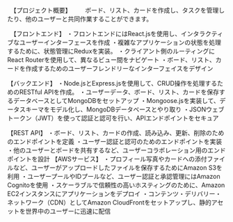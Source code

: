 　【プロジェクト概要】
　　ボード、リスト、カードを作成し、タスクを管理したり、他のユーザーと共同作業することができます。

　【フロントエンド】
・フロントエンドにはReact.jsを使用し、インタラクティブなユーザーインターフェースを作成
・複雑なアプリケーションの状態を処理するために、状態管理にReduxを実装。
・クライアント側のルーティングにReact Routerを使用して、異なるビュー間をナビゲート
・ボード、リスト、カードを作成するためのユーザーフレンドリーなインターフェイスをデザイン

【バックエンド】
・Node.jsとExpress.jsを使用して、CRUD操作を処理するためのRESTful APIを作成。
・ユーザーデータ、ボード、リスト、カードを保存するデータベースとしてMongoDBをセットアップ
・Mongoose.jsを実装して、データスキーマをモデル化し、MongoDBデータベースとやり取り
・JSONウェブトークン（JWT）を使って認証と認可を行い、APIエンドポイントをセキュア

【REST API】
・ボード、リスト、カードの作成、読み込み、更新、削除のためのエンドポイントを定義
・ユーザー認証と認可のためのエンドポイントを実装
・他のユーザーとボードを共有するなど、ユーザーコラボレーション用のエンドポイントを設計
【AWSサービス】
・プロフィール写真やカードへの添付ファイルなど、ユーザーがアップロードしたファイルを保存するためにAmazon S3を利用
・ユーザープールやIDプールなど、ユーザー認証と承認管理にはAmazon Cognitoを使用
・スケーラブルで信頼性の高いホスティングのために、Amazon EC2インスタンスにアプリケーションをデプロイ
・コンテンツ・デリバリー・ネットワーク（CDN）としてAmazon CloudFrontをセットアップし、静的アセットを世界中のユーザーに迅速に配信
